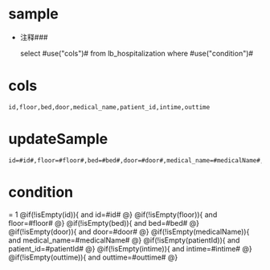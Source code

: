 sample
===
* 注释###

    select #use("cols")# from lb_hospitalization  where  #use("condition")#

cols
===
	id,floor,bed,door,medical_name,patient_id,intime,outtime

updateSample
===

	id=#id#,floor=#floor#,bed=#bed#,door=#door#,medical_name=#medicalName#,patient_id=#patientId#,intime=#intime#,outtime=#outtime#

condition
===
= 1
    @if(!isEmpty(id)){
     and id=#id#
    @}
    @if(!isEmpty(floor)){
     and floor=#floor#
    @}
    @if(!isEmpty(bed)){
     and bed=#bed#
    @}
    @if(!isEmpty(door)){
     and door=#door#
    @}
    @if(!isEmpty(medicalName)){
     and medical_name=#medicalName#
    @}
    @if(!isEmpty(patientId)){
     and patient_id=#patientId#
    @}
    @if(!isEmpty(intime)){
     and intime=#intime#
    @}
    @if(!isEmpty(outtime)){
     and outtime=#outtime#
    @}
